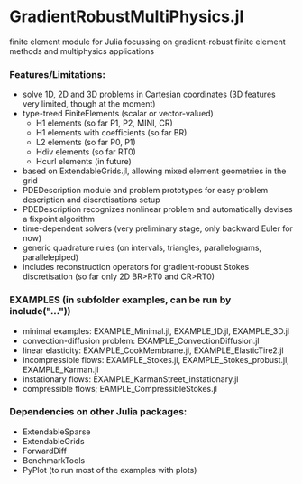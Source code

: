 # GradientRobustMultiPhysics.jl

finite element module for Julia focussing on gradient-robust finite element methods and multiphysics applications


### Features/Limitations:
- solve 1D, 2D and 3D problems in Cartesian coordinates (3D features very limited, though at the moment)
- type-treed FiniteElements (scalar or vector-valued)
    - H1 elements (so far P1, P2, MINI, CR)
    - H1 elements with coefficients (so far BR)
    - L2 elements (so far P0, P1)
    - Hdiv elements (so far RT0)
    - Hcurl elements (in future)
- based on ExtendableGrids.jl, allowing mixed element geometries in the grid
- PDEDescription module and problem prototypes for easy problem description and discretisations setup
- PDEDescription recognizes nonlinear problem and automatically devises a fixpoint algorithm
- time-dependent solvers (very preliminary stage, only backward Euler for now)
- generic quadrature rules (on intervals, triangles, parallelograms, parallelepiped)
- includes reconstruction operators for gradient-robust Stokes discretisation (so far only 2D BR>RT0 and CR>RT0)


### EXAMPLES (in subfolder examples, can be run by include("..."))
- minimal examples: EXAMPLE_Minimal.jl, EXAMPLE_1D.jl, EXAMPLE_3D.jl
- convection-diffusion problem: EXAMPLE_ConvectionDiffusion.jl
- linear elasticity: EXAMPLE_CookMembrane.jl, EXAMPLE_ElasticTire2.jl
- incompressible flows: EXAMPLE_Stokes.jl, EXAMPLE_Stokes_probust.jl, EXAMPLE_Karman.jl
- instationary flows: EXAMPLE_KarmanStreet_instationary.jl
- compressible flows; EAMPLE_CompressibleStokes.jl


### Dependencies on other Julia packages:
- ExtendableSparse
- ExtendableGrids
- ForwardDiff
- BenchmarkTools
- PyPlot (to run most of the examples with plots)
